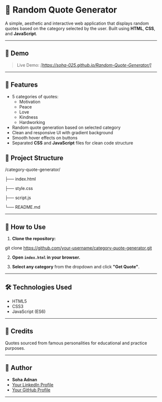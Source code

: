 
# 📜 Random Quote Generator

A simple, aesthetic and interactive web application that displays random quotes based on the category selected by the user. Built using **HTML**, **CSS**, and **JavaScript**.

---

## 📸 Demo

> Live Demo: *[https://soha-025.github.io/Random-Quote-Generator/]*

---

## 📌 Features

- 5 categories of quotes:
  - Motivation
  - Peace
  - Love
  - Kindness
  - Hardworking
- Random quote generation based on selected category
- Clean and responsive UI with gradient background
- Smooth hover effects on buttons
- Separated **CSS** and **JavaScript** files for clean code structure

## 📂 Project Structure

/category-quote-generator/

├── index.html

├── style.css

├── script.js

└── README.md

---

## 🚀 How to Use

1. **Clone the repository:**

git clone https://github.com/your-username/category-quote-generator.git

2. **Open `index.html` in your browser.**

3. **Select any category** from the dropdown and click **"Get Quote"**.

---

## 🛠️ Technologies Used

- HTML5  
- CSS3  
- JavaScript (ES6)  

---

## 🎨 Credits

Quotes sourced from famous personalities for educational and practice purposes.

---

## 📌 Author

- **Soha Adnan**  
- [Your LinkedIn Profile](www.linkedin.com/in/soha-adnan-36b117349)  
- [Your GitHub Profile](https://github.com/Soha-025)

---
